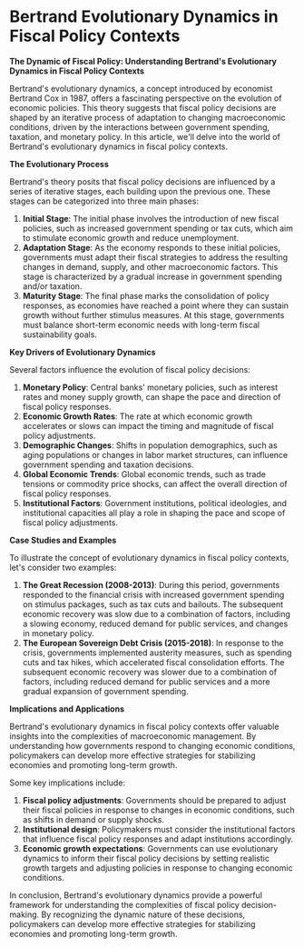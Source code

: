 # Bertrand Evolutionary Dynamics in Fiscal Policy Contexts

**The Dynamic of Fiscal Policy: Understanding Bertrand's Evolutionary Dynamics in Fiscal Policy Contexts**

Bertrand's evolutionary dynamics, a concept introduced by economist Bertrand Cox in 1987, offers a fascinating perspective on the evolution of economic policies. This theory suggests that fiscal policy decisions are shaped by an iterative process of adaptation to changing macroeconomic conditions, driven by the interactions between government spending, taxation, and monetary policy. In this article, we'll delve into the world of Bertrand's evolutionary dynamics in fiscal policy contexts.

**The Evolutionary Process**

Bertrand's theory posits that fiscal policy decisions are influenced by a series of iterative stages, each building upon the previous one. These stages can be categorized into three main phases:

1. **Initial Stage**: The initial phase involves the introduction of new fiscal policies, such as increased government spending or tax cuts, which aim to stimulate economic growth and reduce unemployment.
2. **Adaptation Stage**: As the economy responds to these initial policies, governments must adapt their fiscal strategies to address the resulting changes in demand, supply, and other macroeconomic factors. This stage is characterized by a gradual increase in government spending and/or taxation.
3. **Maturity Stage**: The final phase marks the consolidation of policy responses, as economies have reached a point where they can sustain growth without further stimulus measures. At this stage, governments must balance short-term economic needs with long-term fiscal sustainability goals.

**Key Drivers of Evolutionary Dynamics**

Several factors influence the evolution of fiscal policy decisions:

1. **Monetary Policy**: Central banks' monetary policies, such as interest rates and money supply growth, can shape the pace and direction of fiscal policy responses.
2. **Economic Growth Rates**: The rate at which economic growth accelerates or slows can impact the timing and magnitude of fiscal policy adjustments.
3. **Demographic Changes**: Shifts in population demographics, such as aging populations or changes in labor market structures, can influence government spending and taxation decisions.
4. **Global Economic Trends**: Global economic trends, such as trade tensions or commodity price shocks, can affect the overall direction of fiscal policy responses.
5. **Institutional Factors**: Government institutions, political ideologies, and institutional capacities all play a role in shaping the pace and scope of fiscal policy adjustments.

**Case Studies and Examples**

To illustrate the concept of evolutionary dynamics in fiscal policy contexts, let's consider two examples:

1. **The Great Recession (2008-2013)**: During this period, governments responded to the financial crisis with increased government spending on stimulus packages, such as tax cuts and bailouts. The subsequent economic recovery was slow due to a combination of factors, including a slowing economy, reduced demand for public services, and changes in monetary policy.
2. **The European Sovereign Debt Crisis (2015-2018)**: In response to the crisis, governments implemented austerity measures, such as spending cuts and tax hikes, which accelerated fiscal consolidation efforts. The subsequent economic recovery was slower due to a combination of factors, including reduced demand for public services and a more gradual expansion of government spending.

**Implications and Applications**

Bertrand's evolutionary dynamics in fiscal policy contexts offer valuable insights into the complexities of macroeconomic management. By understanding how governments respond to changing economic conditions, policymakers can develop more effective strategies for stabilizing economies and promoting long-term growth.

Some key implications include:

1. **Fiscal policy adjustments**: Governments should be prepared to adjust their fiscal policies in response to changes in economic conditions, such as shifts in demand or supply shocks.
2. **Institutional design**: Policymakers must consider the institutional factors that influence fiscal policy responses and adapt institutions accordingly.
3. **Economic growth expectations**: Governments can use evolutionary dynamics to inform their fiscal policy decisions by setting realistic growth targets and adjusting policies in response to changing economic conditions.

In conclusion, Bertrand's evolutionary dynamics provide a powerful framework for understanding the complexities of fiscal policy decision-making. By recognizing the dynamic nature of these decisions, policymakers can develop more effective strategies for stabilizing economies and promoting long-term growth.

